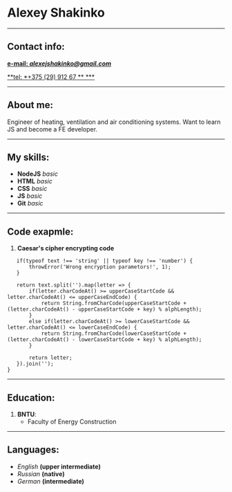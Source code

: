 # Alexey Shakinko

***

## Contact info:
 [**e-mail: *alexejshakinko@gmail.com***](e-mail:alexejshakinko@gmail.com)

[**tel: *+375 (29) 912 67 ** ***](tel:+375291112233)

***

## About me:

Engineer of heating, ventilation and air conditioning systems. Want to learn JS and become a FE developer. 

***

## My skills:
* **NodeJS** *basic*
* **HTML**   *basic*
* **CSS**    *basic*
* **JS**     *basic* 
* **Git**    *basic*

***

##  Code exapmle:
 1. **Caesar's cipher encrypting code**

 ```function encrypt(text, key) {
    if(typeof text !== 'string' || typeof key !== 'number') {
        throwError('Wrong encryption parametors!', 1);
    }

    return text.split('').map(letter => {
        if(letter.charCodeAt() >= upperCaseStartCode && letter.charCodeAt() <= upperCaseEndCode) {
            return String.fromCharCode(upperCaseStartCode + (letter.charCodeAt() - upperCaseStartCode + key) % alphLength);
        }
        else if(letter.charCodeAt() >= lowerCaseStartCode && letter.charCodeAt() <= lowerCaseEndCode) {
            return String.fromCharCode(lowerCaseStartCode + (letter.charCodeAt() - lowerCaseStartCode + key) % alphLength);  
        }

        return letter;
    }).join('');
 } 

 ```

***

##  Education: 
 1. **BNTU**: 
    * Faculty of Energy Construction


***

## Languages: 
* *English* **(upper intermediate)** 
* *Russian* **(native)**
* *German* **(intermediate)**